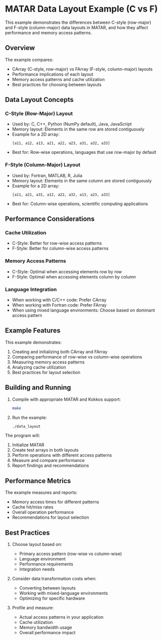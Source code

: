 # MATAR Data Layout Example (C vs F)

This example demonstrates the differences between C-style (row-major) and F-style (column-major) data layouts in MATAR, and how they affect performance and memory access patterns.

## Overview

The example compares:
- CArray (C-style, row-major) vs FArray (F-style, column-major) layouts
- Performance implications of each layout
- Memory access patterns and cache utilization
- Best practices for choosing between layouts

## Data Layout Concepts

### C-Style (Row-Major) Layout
- Used by: C, C++, Python (NumPy default), Java, JavaScript
- Memory layout: Elements in the same row are stored contiguously
- Example for a 2D array:
  ```
  [a11, a12, a13, a21, a22, a23, a31, a32, a33]
  ```
- Best for: Row-wise operations, languages that use row-major by default

### F-Style (Column-Major) Layout
- Used by: Fortran, MATLAB, R, Julia
- Memory layout: Elements in the same column are stored contiguously
- Example for a 2D array:
  ```
  [a11, a21, a31, a12, a22, a32, a13, a23, a33]
  ```
- Best for: Column-wise operations, scientific computing applications

## Performance Considerations

### Cache Utilization
- C-Style: Better for row-wise access patterns
- F-Style: Better for column-wise access patterns

### Memory Access Patterns
- C-Style: Optimal when accessing elements row by row
- F-Style: Optimal when accessing elements column by column

### Language Integration
- When working with C/C++ code: Prefer CArray
- When working with Fortran code: Prefer FArray
- When using mixed language environments: Choose based on dominant access pattern

## Example Features

This example demonstrates:
1. Creating and initializing both CArray and FArray
2. Comparing performance of row-wise vs column-wise operations
3. Measuring memory access patterns
4. Analyzing cache utilization
5. Best practices for layout selection

## Building and Running

1. Compile with appropriate MATAR and Kokkos support:
   ```bash
   make
   ```

2. Run the example:
   ```bash
   ./data_layout
   ```

The program will:
1. Initialize MATAR
2. Create test arrays in both layouts
3. Perform operations with different access patterns
4. Measure and compare performance
5. Report findings and recommendations

## Performance Metrics

The example measures and reports:
- Memory access times for different patterns
- Cache hit/miss rates
- Overall operation performance
- Recommendations for layout selection

## Best Practices

1. Choose layout based on:
   - Primary access pattern (row-wise vs column-wise)
   - Language environment
   - Performance requirements
   - Integration needs

2. Consider data transformation costs when:
   - Converting between layouts
   - Working with mixed-language environments
   - Optimizing for specific hardware

3. Profile and measure:
   - Actual access patterns in your application
   - Cache utilization
   - Memory bandwidth usage
   - Overall performance impact
